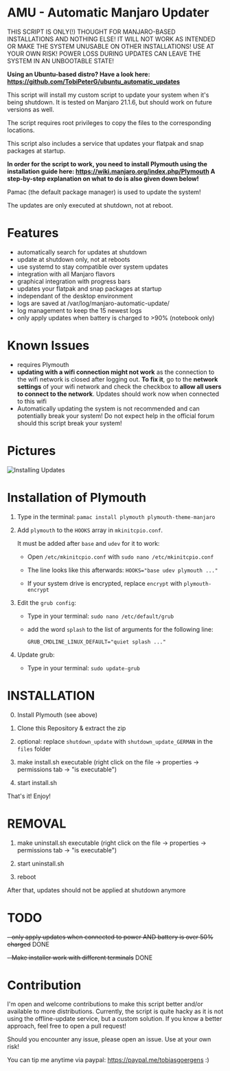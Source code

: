 # AMU - Automatic Manjaro Updater
  THIS SCRIPT IS ONLY(!) THOUGHT FOR MANJARO-BASED INSTALLATIONS
  AND NOTHING ELSE!  IT WILL NOT WORK AS INTENDED OR MAKE
  THE SYSTEM UNUSABLE ON OTHER INSTALLATIONS!
  USE AT YOUR OWN RISK!
  POWER LOSS DURING UPDATES CAN LEAVE THE SYSTEM IN AN UNBOOTABLE STATE!
  
  __Using an Ubuntu-based distro? Have a look here: https://github.com/TobiPeterG/ubuntu_automatic_updates__
  
  This script will install my custom script to update your
  system when it's being shutdown. It is tested on Manjaro 21.1.6, but should
  work on future versions as well.

  The script requires root privileges to copy the
  files to the corresponding locations.

  This script also includes a service that updates your
  flatpak and snap packages at startup.

  __In order for the script to work, you need to install Plymouth
  using the installation guide here:
  https://wiki.manjaro.org/index.php/Plymouth
  A step-by-step explanation on what to do is also given down below!__
  
  Pamac (the default package manager) is used to update the system!
  
  The updates are only executed at shutdown, not at reboot.
  
# Features

  - automatically search for updates at shutdown
  - update at shutdown only, not at reboots
  - use systemd to stay compatible over system updates
  - integration with all Manjaro flavors
  - graphical integration with progress bars
  - updates your flatpak and snap packages at startup
  - independant of the desktop environment
  - logs are saved at /var/log/manjaro-automatic-update/
  - log management to keep the 15 newest logs
  - only apply updates when battery is charged to >90% (notebook only)

# Known Issues
  - requires Plymouth
  - __updating with a wifi connection might not work__ as the connection to the wifi network is closed after logging out. __To fix it__, go to the __network  settings__ of your wifi network and check the checkbox to __allow all users to connect to the network__. Updates should work now when connected to this wifi
  - Automatically updating the system is not recommended and can
    potentially break your system!
    Do not expect help in the official forum should this script break your system!
# Pictures

  ![Installing Updates](https://user-images.githubusercontent.com/19935382/142771245-d5674862-350c-432b-868b-690527afcff9.png)
  
# Installation of Plymouth
  1. Type in the terminal: ```pamac install plymouth plymouth-theme-manjaro```
  
  2. Add ```plymouth``` to the ```HOOKS``` array in ```mkinitcpio.conf```.
  
     It must be added after ```base``` and ```udev``` for it to work:
  
     - Open ```/etc/mkinitcpio.conf``` with ```sudo nano /etc/mkinitcpio.conf```
     
     - The line looks like this afterwards: ```HOOKS="base udev plymouth ..."```
     
     - If your system drive is encrypted, replace ```encrypt``` with ```plymouth-encrypt```
  
  3. Edit the ```grub config```:
     - Type in your terminal: ```sudo nano /etc/default/grub```
     - add the word ```splash``` to the list of arguments for the following line:
     
       ```GRUB_CMDLINE_LINUX_DEFAULT="quiet splash ..."```
  4. Update grub:
     - Type in your terminal: ```sudo update-grub```
  
# INSTALLATION

  0. Install Plymouth (see above)

  1. Clone this Repository & extract the zip
  
  2. optional: replace ```shutdown_update``` with ```shutdown_update_GERMAN``` in the ```files``` folder
  
  3. make install.sh executable (right click on the file
  -> properties -> permissions tab -> "is executable")

  4. start install.sh
  
  That's it! Enjoy!
  
# REMOVAL
  
  1. make uninstall.sh executable (right click on the file
  -> properties -> permissions tab -> "is executable")
  
  2. start uninstall.sh

  3. reboot
  
  After that, updates should not be applied at shutdown anymore
  
# TODO
  ~~- only apply updates when connected to power AND battery is over 50% charged~~ DONE
  
  ~~- Make installer work with different terminals~~ DONE
  
# Contribution
  I'm open and welcome contributions to make this script better and/or available to more distributions.
  Currently, the script is quite hacky as it is not using the offline-update service, but a custom
  solution.
  If you know a better approach, feel free to open a pull request!
  
  Should you encounter any issue, please open an issue. Use at your own risk!
  
  You can tip me anytime via paypal: https://paypal.me/tobiasgoergens :)
